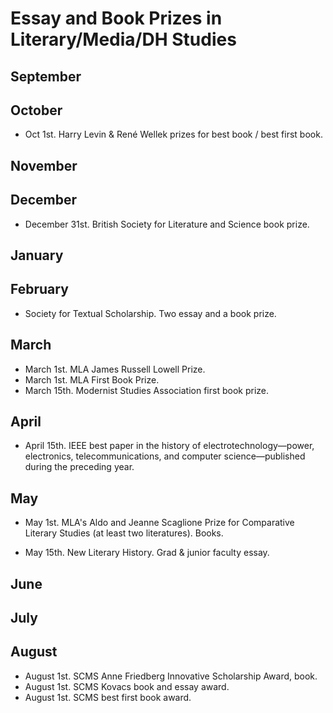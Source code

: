 # Essay and Book Prizes in Literary/Media/DH Studies

## September
## October

- Oct 1st. Harry Levin & René Wellek prizes for best book / best first book.
 
## November
## December

- December 31st. British Society for Literature and Science book prize.

## January
## February

- Society for Textual Scholarship. Two essay and a book prize.

## March

- March 1st. MLA James Russell Lowell Prize.
- March 1st. MLA First Book Prize.
- March 15th. Modernist Studies Association first book prize.

## April

- April 15th. IEEE best paper in the history of electrotechnology—power,
  electronics, telecommunications, and computer science—published during the
preceding year.

## May

- May 1st. MLA's Aldo and Jeanne Scaglione Prize for Comparative Literary
  Studies (at least two literatures). Books.

- May 15th. New Literary History. Grad & junior faculty essay.

## June
## July
## August

- August 1st. SCMS Anne Friedberg Innovative Scholarship Award, book.
- August 1st. SCMS Kovacs book and essay award.
- August 1st. SCMS best first book award.
